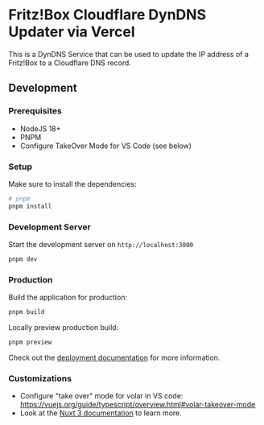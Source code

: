 # Fritz!Box Cloudflare DynDNS Updater via Vercel

This is a DynDNS Service that can be used to update the IP address of a Fritz!Box to a Cloudflare DNS record.

## Development

### Prerequisites 


- NodeJS 18+
- PNPM
- Configure TakeOver Mode for VS Code (see below)

### Setup

Make sure to install the dependencies:

```bash
# pnpm
pnpm install
```

### Development Server

Start the development server on `http://localhost:3000`

```bash
pnpm dev
```

### Production

Build the application for production:

```bash
pnpm build
```

Locally preview production build:

```bash
pnpm preview
```

Check out the [deployment documentation](https://nuxt.com/docs/getting-started/deployment) for more information.


### Customizations

- Configure "take over" mode for volar in VS code: https://vuejs.org/guide/typescript/overview.html#volar-takeover-mode
- Look at the [Nuxt 3 documentation](https://nuxt.com/docs/getting-started/introduction) to learn more.
